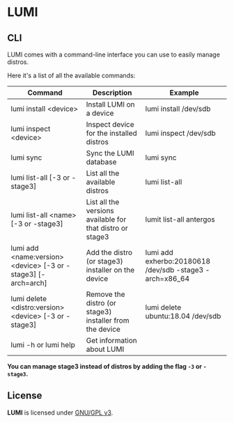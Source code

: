 # LUMI

## CLI

LUMI comes with a command-line interface you can use to easily manage distros.

Here it's a list of all the available commands:

| Command                                                   | Description                                                 | Example                                    |
| --------------------------------------------------------- | ----------------------------------------------------------- | ------------------------------------------ |
| lumi install \<device\>                                   | Install LUMI on a device                                    | lumi install /dev/sdb                      |
| lumi inspect \<device\>                                   | Inspect device for the installed distros                    | lumi inspect /dev/sdb                      |
| lumi sync                                                 | Sync the LUMI database                                      | lumi sync                                  |
| lumi list-all [-3 or -stage3]                             | List all the available distros                              | lumi list-all                              |
| lumi list-all \<name\> [-3 or -stage3]                    | List all the versions available for that distro or stage3   | lumit list-all antergos                    |
| lumi add \<name:version\> \<device\> \[-3 or -stage3\] [-arch=arch]     | Add the distro (or stage3) installer on the device          | lumi add exherbo:20180618 /dev/sdb -stage3 -arch=x86_64 |
| lumi delete \<distro:version\> \<device\> [-3 or -stage3] | Remove the distro (or stage3) installer from the device     | lumi delete ubuntu:18.04 /dev/sdb          |
| lumi -h or lumi help                                      | Get information about LUMI                                  ||

**You can manage stage3 instead of distros by adding the flag `-3` or `-stage3`.**

## License

**LUMI** is licensed under [GNU/GPL v3](LICENSE).
